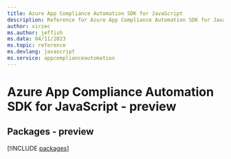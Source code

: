 ```yaml
---
title: Azure App Compliance Automation SDK for JavaScript
description: Reference for Azure App Compliance Automation SDK for JavaScript
author: xirzec
ms.author: jeffish
ms.data: 04/11/2023
ms.topic: reference
ms.devlang: javascript
ms.service: appcomplianceautomation
---
```

# Azure App Compliance Automation SDK for JavaScript - preview
## Packages - preview
[!INCLUDE [packages](app-compliance-automation-index.md)]